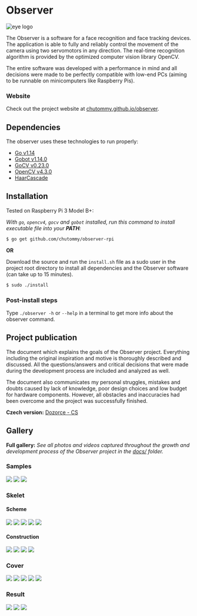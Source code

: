 # Observer

![eye logo](https://raw.githubusercontent.com/chutommy/observer/master/docs/project/logo.svg)

The Observer is a software for a face recognition and face tracking devices. The
application is able to fully and reliably control the movement of the camera
using two servomotors in any direction. The real-time recognition algorithm is
provided by the optimized computer vision library OpenCV.

The entire software was developed with a performance in mind and all decisions
were made to be perfectly compatible with low-end PCs (aiming to be runnable on
minicomputers like Raspberry Pis).

### Website

Check out the project website at [chutommy.github.io/observer](https://chutommy.github.io/observer/).

## Dependencies

The observer uses these technologies to run properly:

* [Go v1.14](https://golang.org/dl/)
* [Gobot v1.14.0](https://gobot.io/)
* [GoCV v0.23.0 ](https://gocv.io/)
* [OpenCV v4.3.0](https://opencv.org/)
* [HaarCascade](https://github.com/opencv/opencv/)

## Installation

Tested on Raspberry Pi 3 Model B+:

*With `go`, `opencv4`, `gocv` and `gobot` installed, run this command to install
executable file into your **PATH**:*

```bash
$ go get github.com/chutommy/observer-rpi
```

**OR**

Download the source and run the `install.sh` file as a sudo user in the project
root directory to install all dependencies and the Observer software (can take
up to 15 minutes).

```bash
$ sudo ./install
```

### Post-install steps

Type `./observer -h` or `--help` in a terminal to get more info about the
observer command.

## Project publication

The document which explains the goals of the Observer project. Everything
including the original inspiration and motive is thoroughly described and
discussed. All the questions/answers and critical decisions that were made
during the development process are included and analyzed as well.

The document also communicates my personal struggles, mistakes and doubts caused
by lack of knowledge, poor design choices and low budget for hardware
components. However, all obstacles and inaccuracies had been overcome and the
project was successfully finished.

**Czech
version:** [Dozorce - CS](https://docs.google.com/document/d/19FhBe4HvJeZMuhAFcyugnGlhiUhVPWTIfCu6MOH3Rxk/edit?usp=sharing)

## Gallery

**Full gallery:**
*See all photos and videos captured throughout the growth and development
process of the Observer project in
the [docs/](https://github.com/chutommy/observer/tree/master/docs) folder.*

### Samples

![](https://raw.githubusercontent.com/chutommy/observer/master/docs/project/gifs/1.gif)
![](https://raw.githubusercontent.com/chutommy/observer/master/docs/project/gifs/2.gif)
![](https://raw.githubusercontent.com/chutommy/observer/master/docs/project/gifs/3.gif)

### Skelet

#### Scheme

![](https://raw.githubusercontent.com/chutommy/observer/master/docs/skelet/schema/00.jpg)
![](https://raw.githubusercontent.com/chutommy/observer/master/docs/skelet/schema/02.jpg)
![](https://raw.githubusercontent.com/chutommy/observer/master/docs/skelet/schema/03.jpg)
![](https://raw.githubusercontent.com/chutommy/observer/master/docs/skelet/schema/07.jpg)
![](https://raw.githubusercontent.com/chutommy/observer/master/docs/skelet/schema/09.jpg)

#### Construction

![](https://raw.githubusercontent.com/chutommy/observer/master/docs/skelet/construction/01.jpg)
![](https://raw.githubusercontent.com/chutommy/observer/master/docs/skelet/construction/09.jpg)
![](https://raw.githubusercontent.com/chutommy/observer/master/docs/skelet/construction/11.jpg)
![](https://raw.githubusercontent.com/chutommy/observer/master/docs/skelet/construction/13.jpg)

### Cover

![](https://raw.githubusercontent.com/chutommy/observer/master/docs/cover/construction/01.jpg)
![](https://raw.githubusercontent.com/chutommy/observer/master/docs/cover/construction/04.jpg)
![](https://raw.githubusercontent.com/chutommy/observer/master/docs/cover/construction/09.jpg)
![](https://raw.githubusercontent.com/chutommy/observer/master/docs/cover/construction/11.jpg)
![](https://raw.githubusercontent.com/chutommy/observer/master/docs/cover/construction/12.jpg)

### Result

![](https://raw.githubusercontent.com/chutommy/observer/master/docs/result/images/00.jpg)
![](https://raw.githubusercontent.com/chutommy/observer/master/docs/result/images/01.jpg)
![](https://raw.githubusercontent.com/chutommy/observer/master/docs/result/images/02.jpg)
